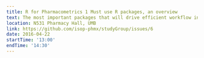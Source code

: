 ```yaml
---
title: R for Pharmacometrics 1 Must use R packages, an overview
text: The most important packages that will drive efficient workflow in pharmacometrics
location: N531 Pharmacy Hall, UMB
link: https://github.com/isop-phmx/studyGroup/issues/6
date: 2016-04-22
startTime: '13:00'
endTime: '14:30'
---
```


